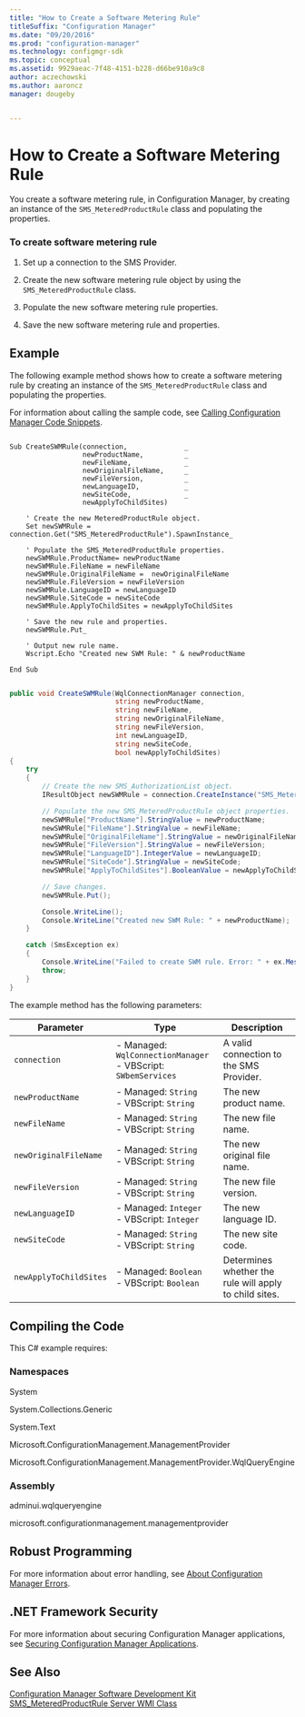 ```yaml
---
title: "How to Create a Software Metering Rule"
titleSuffix: "Configuration Manager"
ms.date: "09/20/2016"
ms.prod: "configuration-manager"
ms.technology: configmgr-sdk
ms.topic: conceptual
ms.assetid: 9929aeac-7f48-4151-b228-d66be910a9c8
author: aczechowski
ms.author: aaroncz
manager: dougeby


---
```

# How to Create a Software Metering Rule
You create a software metering rule, in Configuration Manager, by creating an instance of the `SMS_MeteredProductRule` class and populating the properties.  

### To create software metering rule  

1.  Set up a connection to the SMS Provider.  

2.  Create the new software metering rule object by using the `SMS_MeteredProductRule` class.  

3.  Populate the new software metering rule properties.  

4.  Save the new software metering rule and properties.  

## Example  
 The following example method shows how to create a software metering rule by creating an instance of the `SMS_MeteredProductRule` class and populating the properties.  

 For information about calling the sample code, see [Calling Configuration Manager Code Snippets](../../develop/core/understand/calling-code-snippets.md).  

```vbs  

Sub CreateSWMRule(connection,              _  
                  newProductName,          _  
                  newFileName,             _  
                  newOriginalFileName,     _  
                  newFileVersion,          _  
                  newLanguageID,           _  
                  newSiteCode,             _  
                  newApplyToChildSites)                 

    ' Create the new MeteredProductRule object.   
    Set newSWMRule = connection.Get("SMS_MeteredProductRule").SpawnInstance_  

    ' Populate the SMS_MeteredProductRule properties.  
    newSWMRule.ProductName= newProductName  
    newSWMRule.FileName = newFileName  
    newSWMRule.OriginalFileName =  newOriginalFileName  
    newSWMRule.FileVersion = newFileVersion  
    newSWMRule.LanguageID = newLanguageID  
    newSWMRule.SiteCode = newSiteCode  
    newSWMRule.ApplyToChildSites = newApplyToChildSites  

    ' Save the new rule and properties.  
    newSWMRule.Put_   

    ' Output new rule name.  
    Wscript.Echo "Created new SWM Rule: " & newProductName                    

End Sub  
```  

```c#  

public void CreateSWMRule(WqlConnectionManager connection,  
                          string newProductName,  
                          string newFileName,  
                          string newOriginalFileName,  
                          string newFileVersion,  
                          int newLanguageID,  
                          string newSiteCode,  
                          bool newApplyToChildSites)  
{  
    try  
    {  
        // Create the new SMS_AuthorizationList object.  
        IResultObject newSWMRule = connection.CreateInstance("SMS_MeteredProductRule");  

        // Populate the new SMS_MeteredProductRule object properties.  
        newSWMRule["ProductName"].StringValue = newProductName;  
        newSWMRule["FileName"].StringValue = newFileName;  
        newSWMRule["OriginalFileName"].StringValue = newOriginalFileName;  
        newSWMRule["FileVersion"].StringValue = newFileVersion;  
        newSWMRule["LanguageID"].IntegerValue = newLanguageID;  
        newSWMRule["SiteCode"].StringValue = newSiteCode;  
        newSWMRule["ApplyToChildSites"].BooleanValue = newApplyToChildSites;  

        // Save changes.  
        newSWMRule.Put();  

        Console.WriteLine();  
        Console.WriteLine("Created new SWM Rule: " + newProductName);  
    }  

    catch (SmsException ex)  
    {  
        Console.WriteLine("Failed to create SWM rule. Error: " + ex.Message);  
        throw;  
    }  
}  

```  

 The example method has the following parameters:  

|Parameter|Type|Description|  
|----|----|----|
|`connection`|-   Managed: `WqlConnectionManager`<br />-   VBScript: `SWbemServices`|A valid connection to the SMS Provider.|  
|`newProductName`|-   Managed: `String`<br />-   VBScript: `String`|The new product name.|  
|`newFileName`|-   Managed: `String`<br />-   VBScript: `String`|The new file name.|  
|`newOriginalFileName`|-   Managed: `String`<br />-   VBScript: `String`|The new original file name.|  
|`newFileVersion`|-   Managed: `String`<br />-   VBScript: `String`|The new file version.|  
|`newLanguageID`|-   Managed: `Integer`<br />-   VBScript: `Integer`|The new language ID.|  
|`newSiteCode`|-   Managed: `String`<br />-   VBScript: `String`|The new site code.|  
|`newApplyToChildSites`|-   Managed: `Boolean`<br />-   VBScript: `Boolean`|Determines whether the rule will apply to child sites.|  

## Compiling the Code  
 This C# example requires:  

### Namespaces  
 System  

 System.Collections.Generic  

 System.Text  

 Microsoft.ConfigurationManagement.ManagementProvider  

 Microsoft.ConfigurationManagement.ManagementProvider.WqlQueryEngine  

### Assembly  
 adminui.wqlqueryengine  

 microsoft.configurationmanagement.managementprovider  

## Robust Programming  
 For more information about error handling, see [About Configuration Manager Errors](../../develop/core/understand/about-configuration-manager-errors.md).  

## .NET Framework Security  
 For more information about securing Configuration Manager applications, see [Securing Configuration Manager Applications](../../develop/core/understand/securing-configuration-manager-applications.md).  

## See Also  
 [Configuration Manager Software Development Kit](../../develop/core/misc/system-center-configuration-manager-sdk.md)   
 [SMS_MeteredProductRule Server WMI Class](../../develop/reference/apps/sms_meteredproductrule-server-wmi-class.md)
